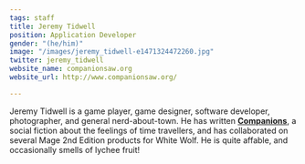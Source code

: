 ```yaml
---
tags: staff
title: Jeremy Tidwell
position: Application Developer
gender: "(he/him)"
image: "/images/jeremy_tidwell-e1471324472260.jpg"
twitter: jeremy_tidwell
website_name: companionsaw.org
website_url: http://www.companionsaw.org/

---
```

Jeremy Tidwell is a game player, game designer, software developer, photographer, and general nerd-about-town. He has written [**Companions**](http://www.companionsaw.org/), a social fiction about the feelings of time travellers, and has collaborated on several Mage 2nd Edition products for White Wolf. He is quite affable, and occasionally smells of lychee fruit!
